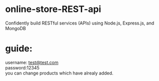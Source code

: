 # online-store-REST-api
Confidently build RESTful services (APIs) using Node.js, Express.js, and MongoDB

# guide:
username: test@test.com <br />
password:12345 <br />
you can change products which have alrealy added.
